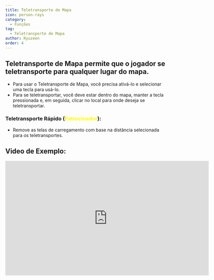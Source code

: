```yaml
---
title: Teletransporte de Mapa
icon: person-rays
category:
  - Funções
tag:
  - Teletransporte de Mapa
author: Ryuzeen
order: 4
---
```


## Teletransporte de Mapa permite que o jogador se teletransporte para qualquer lugar do mapa.
- Para usar o Teletransporte de Mapa, você precisa ativá-lo e selecionar uma tecla para usá-lo.
- Para se teletransportar, você deve estar dentro do mapa, manter a tecla pressionada e, em seguida, clicar no local para onde deseja se teletransportar.
### Teletransporte Rápido (<span style='color:yellow;'>Patrocinador</span>):
- Remove as telas de carregamento com base na distância selecionada para os teletransportes.

## Video de Exemplo:

<div class="iframe-container"><iframe width="640" height="360" src="https://www.youtube.com/embed/Xm3mTEbIE9g?list=PL5eI1Tb64p56g27qfYk7VuFTz4FK6YrKa" title="Korepi - Map TP/Fast TP" frameborder="0" allow="accelerometer; autoplay; clipboard-write; encrypted-media; gyroscope; picture-in-picture; web-share" allowfullscreen></iframe></div>

